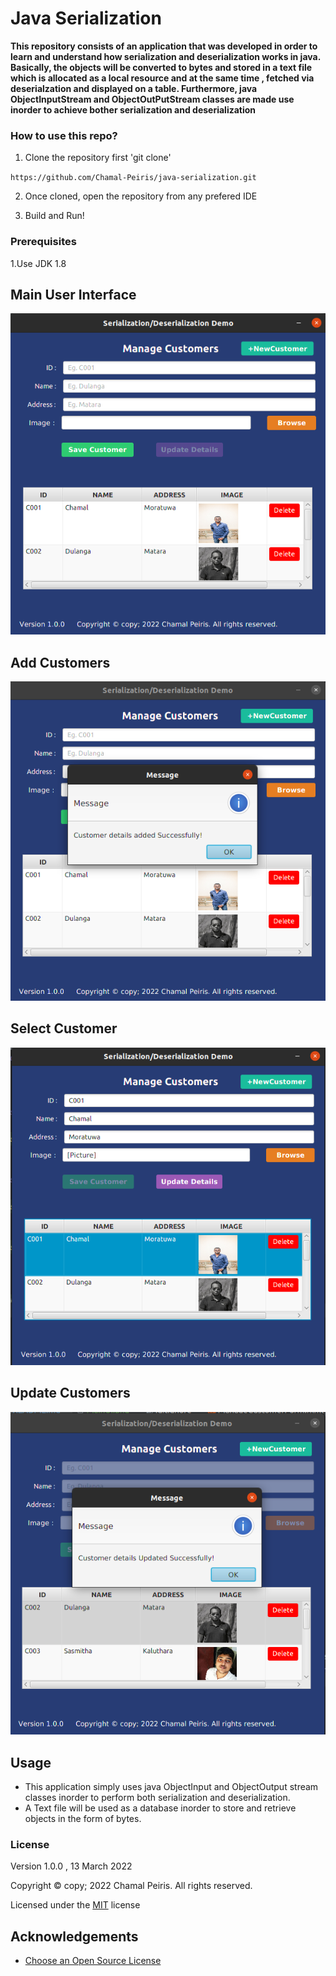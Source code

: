 # Java Serialization
**This repository consists of an application that was developed in order to learn and understand how serialization and deserialization works in java. Basically, the objects will be converted to bytes and stored in a text file which is allocated as a local resource and at the same time , fetched via  deserialzation and displayed on a table. Furthermore, java ObjectInputStream and ObjectOutPutStream classes are made use inorder to achieve bother serialization and deserialization**
### How to use this repo?

1. Clone the repository first  'git clone'

``https://github.com/Chamal-Peiris/java-serialization.git``

2. Once cloned, open the repository from any prefered IDE

3. Build and Run!


### Prerequisites
1.Use JDK 1.8


## Main User Interface

![](assets/image/MainUI.png)


## Add Customers

![](assets/image/AddCustomer.png)

## Select Customer
![](assets/image/SelectCustomers.png)

## Update Customers

![](assets/image/UpdateCustomers.png)


## Usage

* This application simply uses java ObjectInput and ObjectOutput stream classes inorder to perform both serialization and deserialization.
* A Text file will be used as a database inorder to store and retrieve objects in the form of bytes.


### License

Version 1.0.0 , 13 March 2022

Copyright © copy; 2022 Chamal Peiris. All rights reserved.

Licensed under the [MIT](LICENSE) license

## Acknowledgements

* [Choose an Open Source License](https://choosealicense.com)